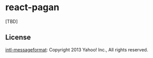 react-pagan
===========

[TBD]

License
-------

[intl-messageformat](https://github.com/yahoo/intl-messageformat/blob/master/LICENSE): Copyright 2013 Yahoo! Inc., All rights reserved.
